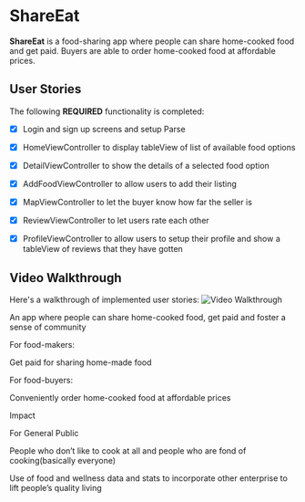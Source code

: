 # ShareEat

**ShareEat** is a food-sharing app where people can share home-cooked food and get paid. Buyers are able to order home-cooked food at affordable prices. 
## User Stories 

The following **REQUIRED** functionality is completed:

- [x] Login and sign up screens and setup Parse
- [x] HomeViewController to display tableView of list of available food options
- [x] DetailViewController to show the details of a selected food option
- [x] AddFoodViewController to allow users to add their listing
- [x] MapViewController to let the buyer know how far the seller is
- [x] ReviewViewController to let users rate each other
- [x] ProfileViewController to allow users to setup their profile and show a tableView of reviews that they have gotten 



## Video Walkthrough

Here's a walkthrough of implemented user stories:
<img src='https://media.giphy.com/media/WvHVuaIcb7ZHrljqHL/giphy.gif' title='Video Walkthrough' width='' alt='Video Walkthrough' />



An app where people can share home-cooked food, get paid and foster a sense of community

For food-makers: 

Get paid for sharing home-made food

For food-buyers: 

Conveniently order home-cooked food at affordable prices



Impact

For General Public

People who don’t like to cook at all and people who are fond of cooking(basically everyone)

Use of food and wellness data and stats to incorporate other enterprise to lift people’s quality living

